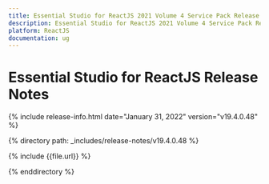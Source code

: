 ```yaml
---
title: Essential Studio for ReactJS 2021 Volume 4 Service Pack Release Notes  
description: Essential Studio for ReactJS 2021 Volume 4 Service Pack Release Notes  
platform: ReactJS
documentation: ug
---
```


# Essential Studio for ReactJS  Release Notes  

{% include release-info.html date="January 31, 2022"  version="v19.4.0.48" %} 

{% directory path: _includes/release-notes/v19.4.0.48 %}

{% include {{file.url}} %}

{% enddirectory %}